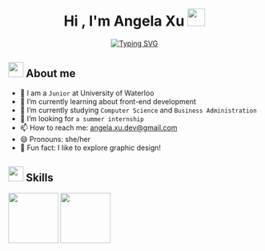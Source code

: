 <p align = "center" > <h1 align="center">Hi , I'm Angela Xu <img src="https://media.giphy.com/media/hvRJCLFzcasrR4ia7z/giphy.gif" width="35"></h1> </p>

<p align="center">
  <a href="https://git.io/typing-svg"><img src="https://readme-typing-svg.herokuapp.com?font=Fira+Code&pause=1000&center=true&vCenter=true&width=435&lines=Computer+Science+Student;CSSI+Scholar+%40+Google;C%2B%2B+%7C+Java+%7C+HTML%2FCSS+%7C+JavaScript;Always+learning+new+things!" alt="Typing SVG" /></a>
</p>

## <img src="https://media.giphy.com/media/iY8CRBdQXODJSCERIr/giphy.gif" width="30px"> About me

- 🏫 I am a `Junior` at University of Waterloo
- 🔭 I’m currently learning about front-end development
- 🌱 I’m currently studying `Computer Science` and `Business Administration`
- 🤔 I’m looking for `a summer internship`
- 📫 How to reach me: angela.xu.dev@gmail.com
- 😄 Pronouns: she/her
- 💖 Fun fact: I like to explore graphic design!

## <img src="https://media.giphy.com/media/VdoIFLsMIlwzfKD520/giphy.gif" width="30px"> Skills 

<img src="https://upload.wikimedia.org/wikipedia/commons/thumb/1/18/ISO_C%2B%2B_Logo.svg/1822px-ISO_C%2B%2B_Logo.svg.png" width="100px">
<img src="https://assets.stickpng.com/thumbs/58480979cef1014c0b5e4901.png" width="100px">




